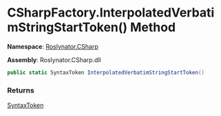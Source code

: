 # CSharpFactory\.InterpolatedVerbatimStringStartToken\(\) Method

**Namespace**: [Roslynator.CSharp](../../README.md)

**Assembly**: Roslynator\.CSharp\.dll

```csharp
public static SyntaxToken InterpolatedVerbatimStringStartToken()
```

### Returns

[SyntaxToken](https://docs.microsoft.com/en-us/dotnet/api/microsoft.codeanalysis.syntaxtoken)

